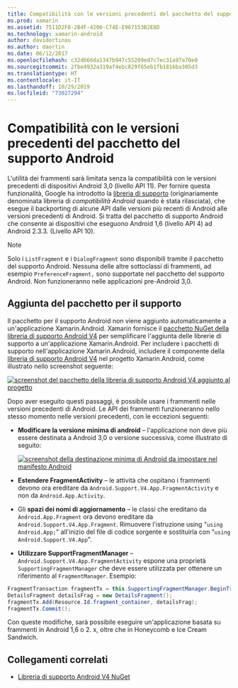 ```yaml
---
title: Compatibilità con le versioni precedenti del pacchetto del supporto Android
ms.prod: xamarin
ms.assetid: 7511D2F8-2B4F-4200-C74E-E967153B2E8D
ms.technology: xamarin-android
author: davidortinau
ms.author: daortin
ms.date: 06/12/2017
ms.openlocfilehash: c32d666da1347b947c55209ed7c7ec31a97a70e0
ms.sourcegitcommit: 2fbe4932a319af4ebc829f65eb1fb1816ba305d3
ms.translationtype: HT
ms.contentlocale: it-IT
ms.lasthandoff: 10/29/2019
ms.locfileid: "73027294"
---
```

# <a name="providing-backwards-compatibility-with-the-android-support-package"></a>Compatibilità con le versioni precedenti del pacchetto del supporto Android

L'utilità dei frammenti sarà limitata senza la compatibilità con le versioni precedenti di dispositivi Android 3,0 (livello API 11). Per fornire questa funzionalità, Google ha introdotto la [libreria di supporto](https://developer.android.com/sdk/compatibility-library.html) (originariamente denominata libreria di *compatibilità Android* quando è stata rilasciata), che esegue il backporting di alcune API dalle versioni più recenti di Android alle versioni precedenti di Android. Si tratta del pacchetto di supporto Android che consente ai dispositivi che eseguono Android 1,6 (livello API 4) ad Android 2.3.3. (Livello API 10).

> [!NOTE]
> Solo i `ListFragment` e i `DialogFragment` sono disponibili tramite il pacchetto del supporto Android. Nessuna delle altre sottoclassi di frammenti, ad esempio `PreferenceFragment,` sono supportate nel pacchetto del supporto Android. Non funzioneranno nelle applicazioni pre-Android 3,0. 

## <a name="adding-the-support-package"></a>Aggiunta del pacchetto per il supporto

Il pacchetto per il supporto Android non viene aggiunto automaticamente a un'applicazione Xamarin.Android. Xamarin fornisce il [pacchetto NuGet della libreria di supporto Android V4](https://www.nuget.org/packages/Xamarin.Android.Support.v4/) per semplificare l'aggiunta delle librerie di supporto a un'applicazione Xamarin.Android. Per includere i pacchetti di supporto nell'applicazione Xamarin.Android, includere il componente della [libreria di supporto Android V4](https://www.nuget.org/packages/Xamarin.Android.Support.v4/) nel progetto Xamarin.Android, come illustrato nello screenshot seguente: 

[![screenshot del pacchetto della libreria di supporto Android V4 aggiunto al progetto](providing-backwards-compatibility-images/02-sml.png)](providing-backwards-compatibility-images/02.png#lightbox)

Dopo aver eseguito questi passaggi, è possibile usare i frammenti nelle versioni precedenti di Android. Le API dei frammenti funzioneranno nello stesso momento nelle versioni precedenti, con le eccezioni seguenti: 

- **Modificare la versione minima di android** &ndash; l'applicazione non deve più essere destinata a Android 3,0 o versione successiva, come illustrato di seguito: 

    [![screenshot della destinazione minima di Android da impostare nel manifesto Android](providing-backwards-compatibility-images/03-sml.png)](providing-backwards-compatibility-images/03.png#lightbox)

- **Estendere FragmentActivity** &ndash; le attività che ospitano i frammenti devono ora ereditare da `Android.Support.V4.App.FragmentActivity` e non da `Android.App.Activity`. 

- Gli **spazi dei nomi di aggiornamento** &ndash; le classi che ereditano da `Android.App.Fragment` ora devono ereditare da `Android.Support.V4.App.Fragment`. Rimuovere l'istruzione using "`using Android.App;`" all'inizio del file di codice sorgente e sostituirla con "`using Android.Support.V4.App`". 

- **Utilizzare SupportFragmentManager** &ndash; `Android.Support.V4.App.FragmentActivity` espone una proprietà `SupportingFragmentManager` che deve essere utilizzata per ottenere un riferimento al `FragmentManager`. Esempio: 

```csharp
FragmentTransaction fragmentTx = this.SupportingFragmentManager.BeginTransaction();
DetailsFragment detailsFrag = new DetailsFragment();
fragmentTx.Add(Resource.Id.fragment_container, detailsFrag);
fragmentTx.Commit();
```

Con queste modifiche, sarà possibile eseguire un'applicazione basata su frammenti in Android 1,6 o 2. x, oltre che in Honeycomb e Ice Cream Sandwich. 

## <a name="related-links"></a>Collegamenti correlati

- [Libreria di supporto Android V4 NuGet](https://www.nuget.org/packages/Xamarin.Android.Support.v4/)
